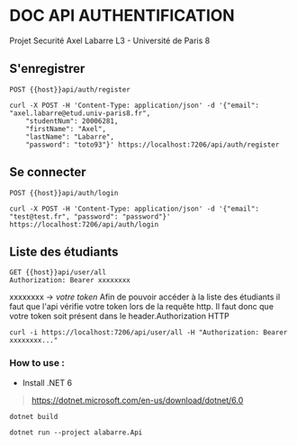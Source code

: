 # DOC API AUTHENTIFICATION

Projet Securité 
Axel Labarre L3 - Université de Paris 8

## S'enregistrer

```http
POST {{host}}api/auth/register
```

```curl
curl -X POST -H 'Content-Type: application/json' -d '{"email": "axel.labarre@etud.univ-paris8.fr",
    "studentNum": 20006281,
    "firstName": "Axel",
    "lastName": "Labarre",
    "password": "toto93"}' https://localhost:7206/api/auth/register
```

## Se connecter

```http
POST {{host}}api/auth/login
```

```curl
curl -X POST -H 'Content-Type: application/json' -d '{"email": "test@test.fr", "password": "password"}' https://localhost:7206/api/auth/login
```

## Liste des étudiants

```http
GET {{host}}api/user/all
Authorization: Bearer xxxxxxxx
```
xxxxxxxx -> *votre token*
Afin de pouvoir accéder à la liste des étudiants il faut que l'api vérifie votre token lors de la requête http.
Il faut donc que votre token soit présent dans le header.Authorization HTTP

```curl
curl -i https://localhost:7206/api/user/all -H "Authorization: Bearer xxxxxxxx..."
```

### How to use :

* Install .NET 6
> https://dotnet.microsoft.com/en-us/download/dotnet/6.0

```shell
dotnet build
```

```shell
dotnet run --project alabarre.Api
```
